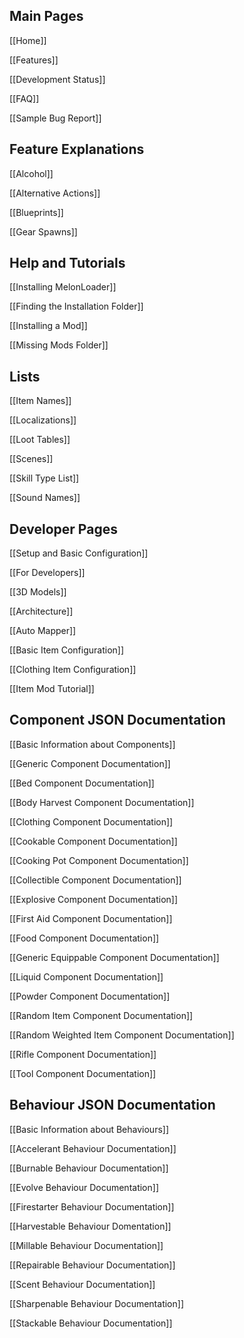 ## Main Pages

[[Home]]

[[Features]]

[[Development Status]]

[[FAQ]]

[[Sample Bug Report]]

## Feature Explanations

[[Alcohol]]

[[Alternative Actions]]

[[Blueprints]]

[[Gear Spawns]]

## Help and Tutorials

[[Installing MelonLoader]]

[[Finding the Installation Folder]]

[[Installing a Mod]]

[[Missing Mods Folder]]

## Lists

[[Item Names]]

[[Localizations]]

[[Loot Tables]]

[[Scenes]]

[[Skill Type List]]

[[Sound Names]]

## Developer Pages

[[Setup and Basic Configuration]]

[[For Developers]]

[[3D Models]]

[[Architecture]]

[[Auto Mapper]]

[[Basic Item Configuration]]

[[Clothing Item Configuration]]

[[Item Mod Tutorial]]

## Component JSON Documentation

[[Basic Information about Components]]

[[Generic Component Documentation]]

[[Bed Component Documentation]]

[[Body Harvest Component Documentation]]

[[Clothing Component Documentation]]

[[Cookable Component Documentation]]

[[Cooking Pot Component Documentation]]

[[Collectible Component Documentation]]

[[Explosive Component Documentation]]

[[First Aid Component Documentation]]

[[Food Component Documentation]]

[[Generic Equippable Component Documentation]]

[[Liquid Component Documentation]]

[[Powder Component Documentation]]

[[Random Item Component Documentation]]

[[Random Weighted Item Component Documentation]]

[[Rifle Component Documentation]]

[[Tool Component Documentation]]

## Behaviour JSON Documentation

[[Basic Information about Behaviours]]

[[Accelerant Behaviour Documentation]]

[[Burnable Behaviour Documentation]]

[[Evolve Behaviour Documentation]]

[[Firestarter Behaviour Documentation]]

[[Harvestable Behaviour Domentation]]

[[Millable Behaviour Documentation]]

[[Repairable Behaviour Documentation]]

[[Scent Behaviour Documentation]]

[[Sharpenable Behaviour Documentation]]

[[Stackable Behaviour Documentation]]